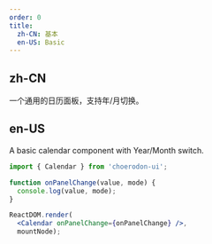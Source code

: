 ```yaml
---
order: 0
title:
  zh-CN: 基本
  en-US: Basic
---
```


## zh-CN

一个通用的日历面板，支持年/月切换。

## en-US

A basic calendar component with Year/Month switch.

````jsx
import { Calendar } from 'choerodon-ui';

function onPanelChange(value, mode) {
  console.log(value, mode);
}

ReactDOM.render(
  <Calendar onPanelChange={onPanelChange} />,
  mountNode);
````
